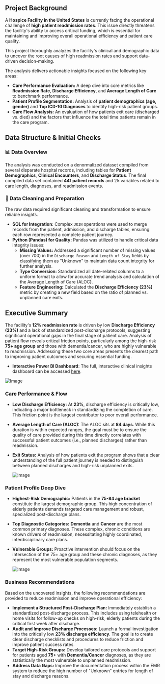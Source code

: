 ## Project Background

A **Hospice Facility in the United States** is currently facing the operational challenge of **high patient readmission rates**. This issue directly threatens the facility's ability to access critical funding, which is essential for maintaining and improving overall operational efficiency and patient care quality.

This project thoroughly analyzes the facility's clinical and demographic data to uncover the root causes of high readmission rates and support data-driven decision-making.

The analysis delivers actionable insights focused on the following key areas:

* **Care Performance Evaluation:** A deep dive into core metrics like **Readmission Rate**, **Discharge Efficiency**, and **Average Length of Care** to benchmark performance.
* **Patient Profile Segmentation:** Analysis of **patient demographics (age, gender)** and **Top ICD-10 Diagnoses** to identify high-risk patient groups.
* **Care Flow Analysis:** An evaluation of how patients exit care (discharged vs. died) and the factors that influence the total time patients remain in the care program.

## Data Structure & Initial Checks

### 📊 Data Overview
The analysis was conducted on a denormalized dataset compiled from several disparate hospital records, including tables for **Patient Demographics**, **Clinical Encounters**, and **Discharge Status**. The final compiled data set contained **441 patient records** and 25 variables related to care length, diagnoses, and readmission events.

### 🧹 Data Cleaning and Preparation
The raw data required significant cleaning and transformation to ensure reliable insights.

* **SQL for Integration:** Complex `JOIN` operations were used to merge records from the patient, admission, and discharge tables, ensuring each row represented a complete patient journey.
* **Python (Pandas) for Quality:** Pandas was utilized to handle critical data integrity issues:
    * **Missing Values:** Addressed a significant number of missing values (over 700) in the `Discharge Reason` and `Length of Stay` fields by classifying them as "Unknown" to maintain data count integrity for further analysis.
    * **Type Conversion:** Standardized all date-related columns to a uniform format to allow for accurate trend analysis and calculation of the Average Length of Care (ALOC).
    * **Feature Engineering:** Calculated the **Discharge Efficiency (23%)** metric by creating a new field based on the ratio of planned vs. unplanned care exits.

## Executive Summary

The facility's **12% readmission rate** is driven by low **Discharge Efficiency (23%)** and a lack of standardized post-discharge protocols, suggesting significant operational gaps in the final stage of patient care. Analysis of patient flow reveals critical friction points, particularly among the high-risk **75+ age group** and those with dementia/cancer, who are highly vulnerable to readmission. Addressing these two core areas presents the clearest path to improving patient outcomes and securing essential funding.


* **Interactive Power BI Dashboard:** The full, interactive clinical insights dashboard can be accessed [here](https://drive.google.com/file/d/1h7tkk58PjUAU1FCY8DchzsOQoDEjJBUH/view?usp=drivesdk).

![Image](https://github.com/user-attachments/assets/cb09118a-5d32-4f9b-81af-4b7fa5b68baa)

### Care Performance & Flow

* **Low Discharge Efficiency:** At **23%**, discharge efficiency is critically low, indicating a major bottleneck in standardizing the completion of care. This friction point is the largest contributor to poor overall performance.
* **Average Length of Care (ALOC):** The ALOC sits at **84 days**. While this duration is within expected ranges, the goal must be to ensure the quality of care provided during this time directly correlates with successful patient outcomes (i.e., planned discharges) rather than readmission.
* **Exit Status:** Analysis of how patients exit the program shows that a clear understanding of the full patient journey is needed to distinguish between planned discharges and high-risk unplanned exits.

   ![Image](https://github.com/user-attachments/assets/3957b2ee-7cb5-485d-ab9b-76815cce2f33)

### Patient Profile Deep Dive

* **Highest-Risk Demographic:** Patients in the **75-84 age bracket** constitute the largest demographic group. This high concentration of elderly patients demands targeted care management and robust, specialized post-discharge plans.
* **Top Diagnostic Categories:** **Dementia** and **Cancer** are the most common primary diagnoses. These complex, chronic conditions are known drivers of readmission, necessitating highly coordinated, interdisciplinary care plans.
* **Vulnerable Groups:** Proactive intervention should focus on the intersection of the 75+ age group and these chronic diagnoses, as they represent the most vulnerable population segments.

  ![Image](https://github.com/user-attachments/assets/9a9b3efa-834f-4c31-9944-6aa6a7b5f841)
  
### Business Recommendations

Based on the uncovered insights, the following recommendations are provided to reduce readmission and improve operational efficiency:

* **Implement a Structured Post-Discharge Plan:** Immediately establish a standardized post-discharge process. This includes using telehealth or home visits for follow-up checks on high-risk, elderly patients during the critical first week after discharge.
* **Audit and Improve Discharge Processes:** Launch a formal investigation into the critically low **23% discharge efficiency**. The goal is to create clear discharge checklists and procedures to reduce friction and improve patient success rates.
* **Target High-Risk Groups:** Develop tailored care protocols and support for patients aged **75+** with **Dementia/Cancer** diagnoses, as they are statistically the most vulnerable to unplanned readmission.
* **Address Data Gaps:** Improve the documentation process within the EMR system to reduce the high number of "Unknown" entries for length of stay and discharge reasons.


